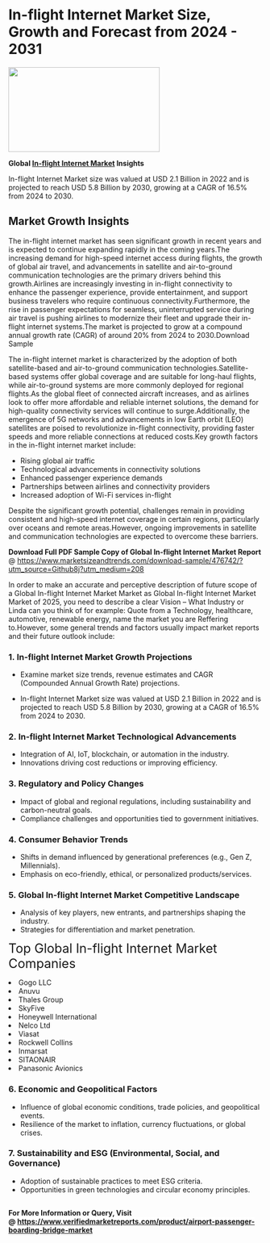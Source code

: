 <H1>In-flight Internet Market Size, Growth and Forecast from 2024 - 2031</H1><img class="aligncenter size-medium wp-image-584254" src="https://thirdeyenews.in/wp-content/uploads/2024/09/Global-Market-Research-300x168.jpeg" alt="" width="300" height="168" /><p><strong>Global&nbsp;<a href="https://www.marketsizeandtrends.com/download-sample/476742/?utm_source=Github8j?utm_medium=208">In-flight Internet Market</a> Insights</strong></p><p>In-flight Internet Market size was valued at USD 2.1 Billion in 2022 and is projected to reach USD 5.8 Billion by 2030, growing at a CAGR of 16.5% from 2024 to 2030.</p><p><h2>Market Growth Insights</h2> <p>The in-flight internet market has seen significant growth in recent years and is expected to continue expanding rapidly in the coming years.The increasing demand for high-speed internet access during flights, the growth of global air travel, and advancements in satellite and air-to-ground communication technologies are the primary drivers behind this growth.Airlines are increasingly investing in in-flight connectivity to enhance the passenger experience, provide entertainment, and support business travelers who require continuous connectivity.Furthermore, the rise in passenger expectations for seamless, uninterrupted service during air travel is pushing airlines to modernize their fleet and upgrade their in-flight internet systems.The market is projected to grow at a compound annual growth rate (CAGR) of around 20% from 2024 to 2030.Download Sample </p> <p>The in-flight internet market is characterized by the adoption of both satellite-based and air-to-ground communication technologies.Satellite-based systems offer global coverage and are suitable for long-haul flights, while air-to-ground systems are more commonly deployed for regional flights.As the global fleet of connected aircraft increases, and as airlines look to offer more affordable and reliable internet solutions, the demand for high-quality connectivity services will continue to surge.Additionally, the emergence of 5G networks and advancements in low Earth orbit (LEO) satellites are poised to revolutionize in-flight connectivity, providing faster speeds and more reliable connections at reduced costs.Key growth factors in the in-flight internet market include: <ul> <li>Rising global air traffic</li> <li>Technological advancements in connectivity solutions</li> <li>Enhanced passenger experience demands</li> <li>Partnerships between airlines and connectivity providers</li> <li>Increased adoption of Wi-Fi services in-flight</li> </ul> Despite the significant growth potential, challenges remain in providing consistent and high-speed internet coverage in certain regions, particularly over oceans and remote areas.However, ongoing improvements in satellite and communication technologies are expected to overcome these barriers.</p><p><span class=""><strong>Download Full PDF Sample Copy of Global In-flight Internet Market Report</strong> @ <a href="https://www.marketsizeandtrends.com/download-sample/476742/?utm_source=Github8j?utm_medium=208" target="_blank">https://www.marketsizeandtrends.com/download-sample/476742/?utm_source=Github8j?utm_medium=208</a></span></p><p>In order to make an accurate and perceptive description of future scope of a Global&nbsp;In-flight Internet Market Market as Global&nbsp;In-flight Internet Market Market of 2025, you need to describe a clear Vision &ndash; What Industry or Linda can you think of for example: Quote from a Technology, healthcare, automotive, renewable energy, name the market you are Reffering to.However, some general trends and factors usually impact market reports and their future outlook include:</p><h3>1.&nbsp;<strong>In-flight Internet Market Growth Projections</strong></h3><ul><li>Examine market size trends, revenue estimates and CAGR (Compounded Annual Growth Rate) projections.</li><li><p>In-flight Internet Market size was valued at USD 2.1 Billion in 2022 and is projected to reach USD 5.8 Billion by 2030, growing at a CAGR of 16.5% from 2024 to 2030.</p></li></ul><h3>2.&nbsp;<strong>In-flight Internet Market Technological Advancements</strong></h3><ul><li>Integration of AI, IoT, blockchain, or automation in the industry.</li><li>Innovations driving cost reductions or improving efficiency.</li></ul><h3>3.&nbsp;<strong>Regulatory and Policy Changes</strong></h3><ul><li>Impact of global and regional regulations, including sustainability and carbon-neutral goals.</li><li>Compliance challenges and opportunities tied to government initiatives.</li></ul><h3>4.&nbsp;<strong>Consumer Behavior Trends</strong></h3><ul><li>Shifts in demand influenced by generational preferences (e.g., Gen Z, Millennials).</li><li>Emphasis on eco-friendly, ethical, or personalized products/services.</li></ul><h3>5.&nbsp;<strong>Global In-flight Internet Market Competitive Landscape</strong></h3><ul><li>Analysis of key players, new entrants, and partnerships shaping the industry.</li><li>Strategies for differentiation and market penetration.</li></ul><p data-pm-slice="1 1 []"><span style="color: inherit; font-family: inherit; font-size: 25px;">Top Global In-flight Internet Market Companies</span></p><div class="" data-test-id=""><p><li>Gogo LLC</li><li> Anuvu</li><li> Thales Group</li><li> SkyFive</li><li> Honeywell International</li><li> Nelco Ltd</li><li> Viasat</li><li> Rockwell Collins</li><li> Inmarsat</li><li> SITAONAIR</li><li> Panasonic Avionics</li></p></div><h3>6.&nbsp;<strong>Economic and Geopolitical Factors</strong></h3><ul><li>Influence of global economic conditions, trade policies, and geopolitical events.</li><li>Resilience of the market to inflation, currency fluctuations, or global crises.</li></ul><h3>7.&nbsp;<strong>Sustainability and ESG (Environmental, Social, and Governance)</strong></h3><ul><li>Adoption of sustainable practices to meet ESG criteria.</li><li>Opportunities in green technologies and circular economy principles.</li></ul><h2><strong style="font-size: 14px;">For More Information or Query, Visit @&nbsp;</strong><a style="background-color: #ffffff; font-size: 14px;" href="https://www.marketsizeandtrends.com/report/in-flight-internet-market/" target="_blank">https://www.verifiedmarketreports.com/product/airport-passenger-boarding-bridge-market</a></h2>